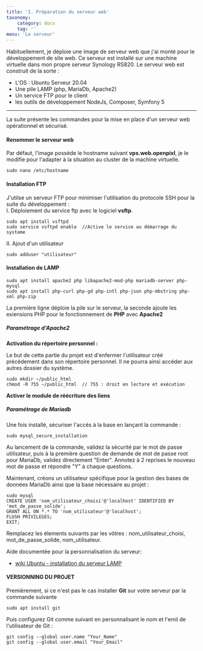 ```yaml
---
title: 'I. Préparation du serveur web'
taxonomy:
    category: docs
    tag: ''
menu: 'Le serveur'
---
```


Habituellement, je déploie une image de serveur web que j'ai monté pour le développement de site web. Ce serveur est installé sur une machine virtuelle dans mon propre serveur Synology RS820. Le serveur web est construit de la sorte :  
* L'OS : Ubuntu Serveur 20.04
* Une pile LAMP (php, MariaDb, Apache2)
* Un service FTP pour le client
* les outils de développement NodeJs, Composer, Symfony 5  

<hr>
La suite présente les commandes pour la mise en place d'un serveur web opérationnel et sécurisé.

#### Renommer le serveur web  
Par défaut, l'image possède le hostname suivant **vps.web.openpixl**, je le modifie pour l'adapter à la situation au cluster de la machine virtuelle.

    sudo nano /etc/hostname  

#### Installation FTP
J'utilse un serveur FTP pour minimiser l'utilisation du protocole SSH pour la suite du développement :  
I. Déploiement du service ftp avec le logiciel **vsftp**.  

    sudo apt install vsftpd  
    sudo service vsftpd enable  //Active le service au démarrage du systeme  
    
II. Ajout d'un utilisateur  

    sudo adduser "utilisateur"  
    

#### Installation de LAMP  

	sudo apt install apache2 php libapache2-mod-php mariadb-server php-mysql
    sudo apt install php-curl php-gd php-intl php-json php-mbstring php-xml php-zip  

La première ligne déploie la pile sur le serveur, la seconde ajoute les exiensions PHP pour le fonctionnement de **PHP** avec **Apache2**

##### Paramétrage d'Apache2  
**Activation du répertoire personnel :**  

Le but de cette partie du projet est d'enfermer l'utilisateur créé précédement dans son répertoire personnel. Il ne pourra ainsi accéder aux autres dossier du système.
    
    sudo mkdir ~/public_html
    chmod -R 755 ~/public_html  // 755 : droit en lecture et exécution 

**Activer le module de réécriture des liens**

##### Paramétrage de Mariadb

Une fois installé, sécuriser l'accés à la base en lançant la commande :

    sudo mysql_secure_installation 

Au lancement de la commande, validez la sécurité par le mot de passe utilisateur, puis à la première question de demande de mot de passe root pour MariaDb, validez directement "Enter". Annotez à 2 reprises le nouveau mot de passe et répondre "Y" à chaque questions. 

Maintenant, créons un utilisateur spécifique pour la gestion des bases de données MariaDb ainsi que la base nécessaire au projet :  

	sudo mysql
    CREATE USER 'nom_utilisateur_choisi'@'localhost' IDENTIFIED BY 'mot_de_passe_solide';
    GRANT ALL ON *.* TO 'nom_utilisateur'@'localhost';
    FLUSH PRIVILEGES;
    EXIT;
    
Remplacez les élements suivants par les vôtres : nom_utilisateur_choisi, mot_de_passe_solide, nom_utilisateur.

Aide documentée pour la personnalisation du serveur:  
* [wiki Ubuntu - installation du serveur LAMP](https://doc.ubuntu-fr.org/lamp)

#### VERSIONNING DU PROJET
Premièrement, si ce n'est pas le cas installer **Git** sur votre serveur par la commande suivante  

    sudo apt install git  
    
Puis configurez Git comme suivant en personnalisant le nom et l'emil de l'utilisateur de Git :  

    git config --global user.name "Your_Name"  
    git config --global user.email "Your_Email"  
